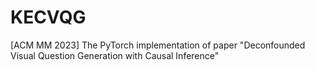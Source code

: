 # KECVQG
[ACM MM 2023] The PyTorch implementation of paper "Deconfounded Visual Question Generation with Causal Inference"

